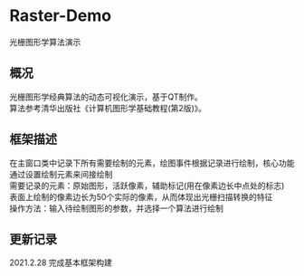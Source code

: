 # Raster-Demo
光栅图形学算法演示

## 概况
光栅图形学经典算法的动态可视化演示，基于QT制作。  
算法参考清华出版社《计算机图形学基础教程(第2版)》。  

## 框架描述
在主窗口类中记录下所有需要绘制的元素，绘图事件根据记录进行绘制，核心功能通过设置绘制元素来间接绘制  
需要记录的元素：原始图形，活跃像素，辅助标记(用在像素边长中点处的标志)  
表面上绘制的像素边长为50个实际的像素，从而体现出光栅扫描转换的特征  
操作方法：输入待绘制图形的参数，并选择一个算法进行绘制  

## 更新记录
2021.2.28 完成基本框架构建  
